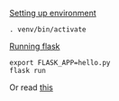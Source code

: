[Setting up environment](https://flask.palletsprojects.com/en/1.1.x/installation/#activate-the-environment)
```
. venv/bin/activate
```

[Running flask](https://flask.palletsprojects.com/en/1.1.x/quickstart/)
```
export FLASK_APP=hello.py
flask run
```

Or read [this](https://medium.com/@jtpaasch/the-right-way-to-use-virtual-environments-1bc255a0cba7)